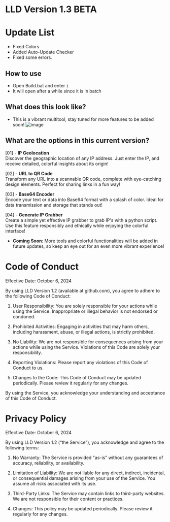 # LLD Version 1.3 BETA

# Update List
* Fixed Colors
* Added Auto-Update Checker
* Fixed some errors.

## How to use
* Open Build.bat and enter `i`
* It will open after a while since it is in batch
## What does this look like?
* This is a vibrant multitool, stay tuned for more features to be added soon!
![image](https://github.com/user-attachments/assets/4f842c8b-9752-4bf3-9eb1-051c42165b44)

## What are the options in this current version? 
[01] - **IP Geolocation**  
  Discover the geographic location of any IP address. Just enter the IP, and receive detailed, colorful insights about its origin!

[02] - **URL to QR Code**  
  Transform any URL into a scannable QR code, complete with eye-catching design elements. Perfect for sharing links in a fun way!

[03] - **Base64 Encoder**  
  Encode your text or data into Base64 format with a splash of color. Ideal for data transmission and storage that stands out!

[04] - **Generate IP Grabber**  
  Create a simple yet effective IP grabber to grab IP's with a python script. Use this feature responsibly and ethically while enjoying the colorful interface!

* **Coming Soon**: More tools and colorful functionalities will be added in future updates, so keep an eye out for an even more vibrant experience!

# Code of Conduct

Effective Date: October 6, 2024

By using LLD Version 1.2 (available at github.com), you agree to adhere to the following Code of Conduct:

1. User Responsibility: You are solely responsible for your actions while using the Service. Inappropriate or illegal behavior is not endorsed or condoned.

2. Prohibited Activities: Engaging in activities that may harm others, including harassment, abuse, or illegal actions, is strictly prohibited.

3. No Liability: We are not responsible for consequences arising from your actions while using the Service. Violations of this Code are solely your responsibility.

4. Reporting Violations: Please report any violations of this Code of Conduct to us.

5. Changes to the Code: This Code of Conduct may be updated periodically. Please review it regularly for any changes.

By using the Service, you acknowledge your understanding and acceptance of this Code of Conduct.

# Privacy Policy

Effective Date: October 6, 2024

By using LLD Version 1.2 (“the Service”), you acknowledge and agree to the following terms:

1. No Warranty: The Service is provided "as-is" without any guarantees of accuracy, reliability, or availability.
   
2. Limitation of Liability: We are not liable for any direct, indirect, incidental, or consequential damages arising from your use of the Service. You assume all risks associated with its use.

3. Third-Party Links: The Service may contain links to third-party websites. We are not responsible for their content or practices.

4. Changes: This policy may be updated periodically. Please review it regularly for any changes.


